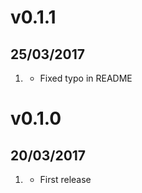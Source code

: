 # v0.1.1
## 25/03/2017

1. [](#fix)
    * Fixed typo in README

# v0.1.0
## 20/03/2017

1. [](#new)
    * First release
